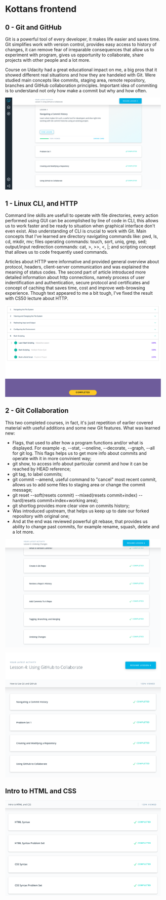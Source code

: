 # Kottans frontend

## 0 - Git and GitHub

Git is a powerful tool of every developer, it makes life easier and saves time. Git simplifies work with version control, provides easy access to history of changes, it can remove fear of irreparable consequences that allow us to experiment with program, gives us opportunity to collaborate, share projects with other people and a lot more.

Course on Udacity had a great educational impact on me, a big pros that it showed different real situations and how they are handeled with Git. Were studied main concepts like commits, staging area, remote repository, branches and GitHub collaboration principles. Important idea of commiting is to understand not only how make a commit but why and how often.

![Screenshot of performed tasks](task-git-intro/Udacity_Git_Screen.png)

## 1 - Linux CLI, and HTTP

Command line skills are usefull to operate with file directories, every action performed using GUI can be acomplished by line of code in CLI, this allows us to work faster and be ready to situation when graphical interface don't even exist. Also understanding of CLI is crucial to work with Git. Main concepts that I've learned are directory navigating commands like: pwd, ls, cd, mkdir, mv; files operating commands: touch, sort, uniq, grep, sed; output/input redirection commands: cat, >, >>, <, |; and scripting concept that allows us to code frequently used commands.

Articles about HTTP were informative and provided general overview about protocol, headers, client-server communication and was explained the meaning of status codes. The second part of article introduced more detailed information about http connections, namely process of user indentification and authentication, secure protocol and certificates and concept of caching that saves time, cost and improve web-browsing experience. Though text appeared to me a bit tough, I've fixed the result with CS50 lecture about HTTP.

![Screenshot of performed tasks](task-linux-cli/CLI_Complete.png)

## 2 - Git Collaboration

This two completed courses, in fact, it's just repetition of earlier covered material with useful additions and some new Git features.
What was learned new:

- Flags, that used to alter how a program functions and/or what is displayed. For example -p, --stat, --oneline, --decorate, --graph, --all for git log. This flags helps us to get more info about commits and operate with it in more convinient way;
- git show, to access info about particular commit and how it can be reached by HEAD reference;
- git tag, to label commits;
- git commit --amend, useful command to "cancel" most recent commit, allows us to add some files to staging area or change the commit message;
- git reset --soft(resets commit) --mixed(resets commit+index) --hard(resets commit+index+working area);
- git shortlog provides more clear view on commits history;
- Was introduced upstream, that helps us keep up to date our forked repository with original one;
- And at the end was reviewed powerful git rebase, that provides us ability to change past commits, for example rename, squash, delete and a lot more.

![Screenshot of performed tasks](task-git-collaboration/Version_Control_Complete.png)

![Screenshot of performed tasks](task-git-collaboration/Git_Collaboration_Complete.png)

## Intro to HTML and CSS

![Screenshot of performed tasks](task-html-css-intro/html-css-udacity.png)
